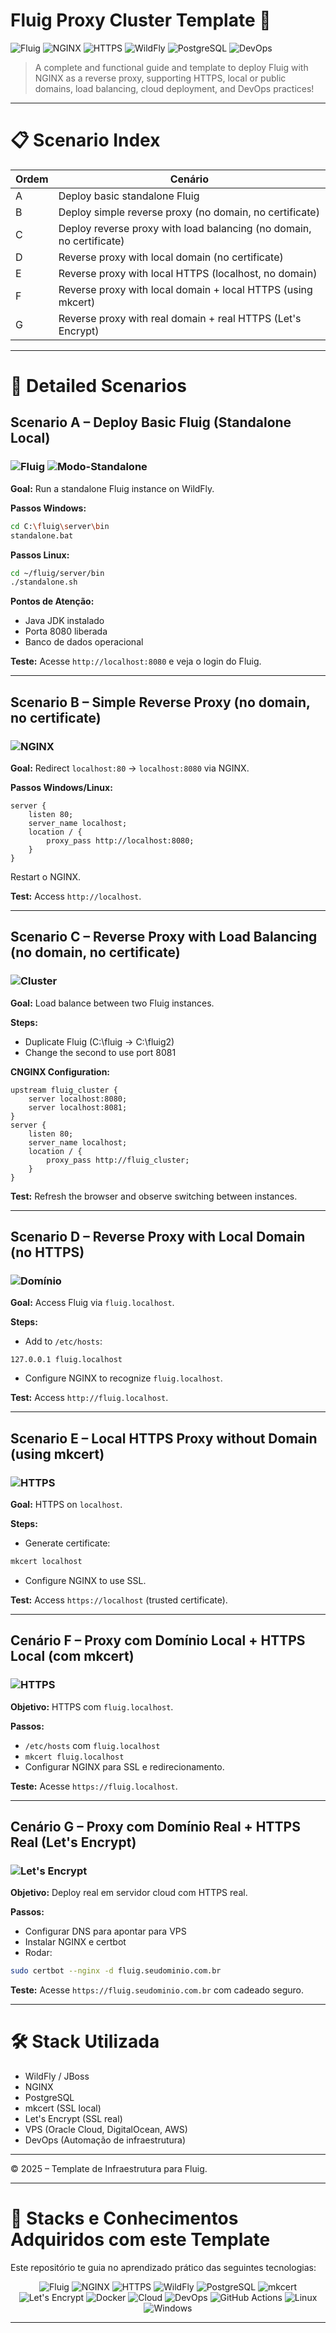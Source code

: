 

# Fluig Proxy Cluster Template 🚀

![Fluig](https://img.shields.io/badge/Plataforma-Fluig-blue)
![NGINX](https://img.shields.io/badge/Proxy-NGINX-brightgreen)
![HTTPS](https://img.shields.io/badge/HTTPS-Configurações-green)
![WildFly](https://img.shields.io/badge/Servidor-WildFly-lightgrey)
![PostgreSQL](https://img.shields.io/badge/Database-PostgreSQL-blueviolet)
![DevOps](https://img.shields.io/badge/DevOps-Automatização-critical)

> A complete and functional guide and template to deploy Fluig with NGINX as a reverse proxy, supporting HTTPS, local or public domains, load balancing, cloud deployment, and DevOps practices!

---

# 📋 Scenario Index

| Ordem | Cenário |
|------|---------|
| A | Deploy basic standalone Fluig |
| B | Deploy simple reverse proxy (no domain, no certificate) |
| C | Deploy reverse proxy with load balancing (no domain, no certificate) |
| D | Reverse proxy with local domain (no certificate) |
| E | Reverse proxy with local HTTPS (localhost, no domain) |
| F | Reverse proxy with local domain + local HTTPS (using mkcert) |
| G | Reverse proxy with real domain + real HTTPS (Let's Encrypt) |

---

# 📖 Detailed Scenarios

## Scenario A – Deploy Basic Fluig (Standalone Local)

### ![Fluig](https://img.shields.io/badge/Plataforma-Fluig-blue) ![Modo-Standalone](https://img.shields.io/badge/Modo-Standalone-green)

**Goal:** Run a standalone Fluig instance on WildFly.

**Passos Windows:**
```bash
cd C:\fluig\server\bin
standalone.bat
```

**Passos Linux:**
```bash
cd ~/fluig/server/bin
./standalone.sh
```

**Pontos de Atenção:**
- Java JDK instalado
- Porta 8080 liberada
- Banco de dados operacional

**Teste:**
Acesse `http://localhost:8080` e veja o login do Fluig.

---

## Scenario B – Simple Reverse Proxy (no domain, no certificate)

### ![NGINX](https://img.shields.io/badge/Proxy-NGINX-brightgreen)

**Goal:** Redirect `localhost:80` → `localhost:8080` via NGINX.

**Passos Windows/Linux:**
```nginx
server {
    listen 80;
    server_name localhost;
    location / {
        proxy_pass http://localhost:8080;
    }
}
```
Restart o NGINX.

**Test:**
Access `http://localhost`.

---

## Scenario C – Reverse Proxy with Load Balancing (no domain, no certificate)

### ![Cluster](https://img.shields.io/badge/Cluster-2xFluig-blue)

**Goal:** Load balance between two Fluig instances.

**Steps:**
- Duplicate Fluig (C:\fluig → C:\fluig2)
- Change the second to use port 8081

**CNGINX Configuration:**
```nginx
upstream fluig_cluster {
    server localhost:8080;
    server localhost:8081;
}
server {
    listen 80;
    server_name localhost;
    location / {
        proxy_pass http://fluig_cluster;
    }
}
```

**Test:**
Refresh the browser and observe switching between instances.

---

## Scenario D – Reverse Proxy with Local Domain (no HTTPS)

### ![Domínio](https://img.shields.io/badge/Domínio-fluig.localhost-blue)

**Goal:** Access Fluig via `fluig.localhost`.

**Steps:**
- Add to `/etc/hosts`:
```
127.0.0.1 fluig.localhost
```
- Configure NGINX to recognize `fluig.localhost`.

**Test:**
Access `http://fluig.localhost`.

---

## Scenario E – Local HTTPS Proxy without Domain (using mkcert)

### ![HTTPS](https://img.shields.io/badge/HTTPS-local-yellow)

**Goal:** HTTPS on `localhost`.

**Steps:**
- Generate certificate:
```bash
mkcert localhost
```
- Configure NGINX to use SSL.

**Test:**
Access `https://localhost` (trusted certificate).

---

## Cenário F – Proxy com Domínio Local + HTTPS Local (com mkcert)

### ![HTTPS](https://img.shields.io/badge/HTTPS-local-green)

**Objetivo:** HTTPS com `fluig.localhost`.

**Passos:**
- `/etc/hosts` com `fluig.localhost`
- `mkcert fluig.localhost`
- Configurar NGINX para SSL e redirecionamento.

**Teste:**
Acesse `https://fluig.localhost`.

---

## Cenário G – Proxy com Domínio Real + HTTPS Real (Let's Encrypt)

### ![Let's Encrypt](https://img.shields.io/badge/SSL-Let's%20Encrypt-success)

**Objetivo:** Deploy real em servidor cloud com HTTPS real.

**Passos:**
- Configurar DNS para apontar para VPS
- Instalar NGINX e certbot
- Rodar:
```bash
sudo certbot --nginx -d fluig.seudominio.com.br
```

**Teste:**
Acesse `https://fluig.seudominio.com.br` com cadeado seguro.

---

# 🛠️ Stack Utilizada

- WildFly / JBoss
- NGINX
- PostgreSQL
- mkcert (SSL local)
- Let's Encrypt (SSL real)
- VPS (Oracle Cloud, DigitalOcean, AWS)
- DevOps (Automação de infraestrutura)

---

© 2025 – Template de Infraestrutura para Fluig.


---

# 🎯 Stacks e Conhecimentos Adquiridos com este Template

Este repositório te guia no aprendizado prático das seguintes tecnologias:

<div align="center">

![Fluig](https://img.shields.io/badge/Plataforma-Fluig-blue)
![NGINX](https://img.shields.io/badge/Proxy-Reverso-brightgreen)
![HTTPS](https://img.shields.io/badge/HTTPS-Configuração-green)
![WildFly](https://img.shields.io/badge/Servidor-WildFly-lightgrey)
![PostgreSQL](https://img.shields.io/badge/Database-PostgreSQL-blueviolet)
![mkcert](https://img.shields.io/badge/Certificados-Locais-yellow)
![Let's Encrypt](https://img.shields.io/badge/SSL-Público-success)
![Docker](https://img.shields.io/badge/Contêinerização-Docker-informational)
![Cloud](https://img.shields.io/badge/Cloud-Deploy-lightblue)
![DevOps](https://img.shields.io/badge/DevOps-Integração_e_Entrega_contínua-critical)
![GitHub Actions](https://img.shields.io/badge/CI/CD-GitHub_Actions-blue)
![Linux](https://img.shields.io/badge/Sistema-Linux-important)
![Windows](https://img.shields.io/badge/Sistema-Windows-brightgreen)

</div>

---

